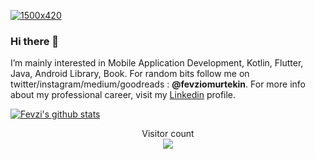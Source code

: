 
[![1500x420](https://media.giphy.com/media/iIqmM5tTjmpOB9mpbn/giphy.gif)](https://github.com/fevziomurtekin)

### Hi there 👋 

I’m mainly interested in Mobile Application Development, Kotlin, Flutter, Java, Android Library, Book. For random bits follow me on twitter/instagram/medium/goodreads : **@fevziomurtekin**. For more info about my professional career, visit my [Linkedin](https://www.linkedin.com/in/fevziomurtekin) profile.


[![Fevzi's github stats](https://github-readme-stats.vercel.app/api?username=fevziomurtekin)](https://github.com/fevziomurtekin/github-readme-stats) 


<p align="center"> 
  Visitor count<br>
  <img src="https://profile-counter.glitch.me/fevziomurtekin/count.svg" />
</p>

